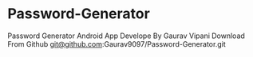 # Password-Generator

Password Generator Android App 
Develope By Gaurav Vipani
Download From Github
git@github.com:Gaurav9097/Password-Generator.git

